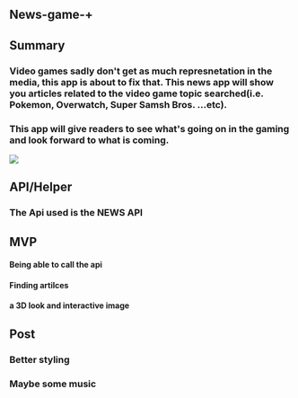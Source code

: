 ## News-game-+

## Summary
### Video games sadly don't get as much represnetation in the media, this app is about to fix that. This news app will show you articles related to the video game topic searched(i.e. Pokemon, Overwatch, Super Samsh Bros. ...etc). 

### This app will give readers to see what's going on in the gaming and look forward to what is coming.


 

![](https://media.giphy.com/media/NjRQ3HxT7pGfK/giphy.gif)

## API/Helper
### The Api used is the NEWS API

## MVP

#### Being able to call the api 
#### Finding artilces 
#### a 3D look and interactive image

## Post
### Better styling
### Maybe some music

